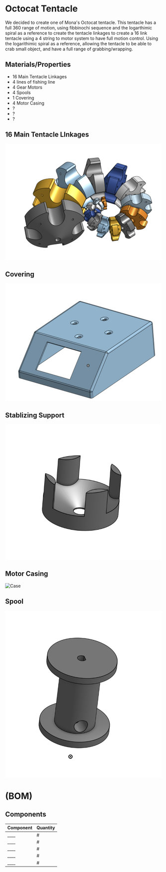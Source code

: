 # Octocat Tentacle
We decided to create one of Mona's Octocat tentacle. This tentacle has a full 360 range of motion, using fibbinochi sequence and the logarthimic spiral as a reference to create the tentacle linkages to create a 16 link tentacle using a 4 string to motor system to have full motion control. Using the logarithimic spiral as a reference, allowing the tentacle to be able to crab small object, and have a full range of grabbing/wrapping.

## Materials/Properties
- 16 Main Tentacle Linkages
- 4 lines of fishing line
- 4 Gear Motors
- 4 Spools
- 1 Covering
- 4 Motor Casing
- ?
- ?
- ?

## 16 Main Tentacle LInkages
![Tentacles](assets/main_links.png)

## Covering
![Covering](assets/cover.png)

## Stablizing Support
![Schematic](assets/f_fit_support.png)

## Motor Casing
![Case](assets/motor_caseing.png)

## Spool
![Spool](assets/spool.png)

# (BOM)
## Components

| Component | Quantity |
|-----------|----------|
| ____ | # | 
| ____ | # | 
| ____ | # | 
| ____ | # | 
| ____ | # |

